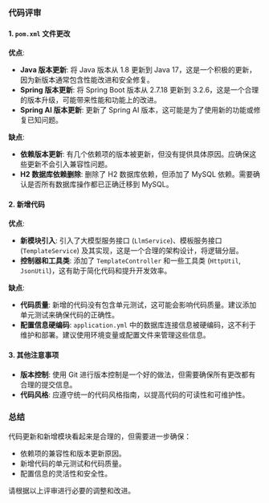 ### 代码评审

#### 1. `pom.xml` 文件更改

**优点**:
- **Java 版本更新**: 将 Java 版本从 1.8 更新到 Java 17，这是一个积极的更新，因为新版本通常包含性能改进和安全修复。
- **Spring 版本更新**: 将 Spring Boot 版本从 2.7.18 更新到 3.2.6，这是一个合理的版本升级，可能带来性能和功能上的改进。
- **Spring AI 版本更新**: 更新了 Spring AI 版本，这可能是为了使用新的功能或修复已知问题。

**缺点**:
- **依赖版本更新**: 有几个依赖项的版本被更新，但没有提供具体原因。应确保这些更新不会引入兼容性问题。
- **H2 数据库依赖删除**: 删除了 H2 数据库依赖，但添加了 MySQL 依赖。需要确认是否所有数据库操作都已正确迁移到 MySQL。

#### 2. 新增代码

**优点**:
- **新模块引入**: 引入了大模型服务接口 (`LlmService`)、模板服务接口 (`TemplateService`) 及其实现，这是一个合理的架构设计，将逻辑分层。
- **控制器和工具类**: 添加了 `TemplateController` 和一些工具类 (`HttpUtil`, `JsonUtil`)，这有助于简化代码和提升开发效率。

**缺点**:
- **代码质量**: 新增的代码没有包含单元测试，这可能会影响代码质量。建议添加单元测试来确保代码的正确性。
- **配置信息硬编码**: `application.yml` 中的数据库连接信息被硬编码，这不利于维护和部署。建议使用环境变量或配置文件来管理这些信息。

#### 3. 其他注意事项

- **版本控制**: 使用 Git 进行版本控制是一个好的做法，但需要确保所有更改都有合理的提交信息。
- **代码风格**: 应遵守统一的代码风格指南，以提高代码的可读性和可维护性。

### 总结

代码更新和新增模块看起来是合理的，但需要进一步确保：
- 依赖项的兼容性和版本更新原因。
- 新增代码的单元测试和代码质量。
- 配置信息的灵活性和安全性。

请根据以上评审进行必要的调整和改进。
